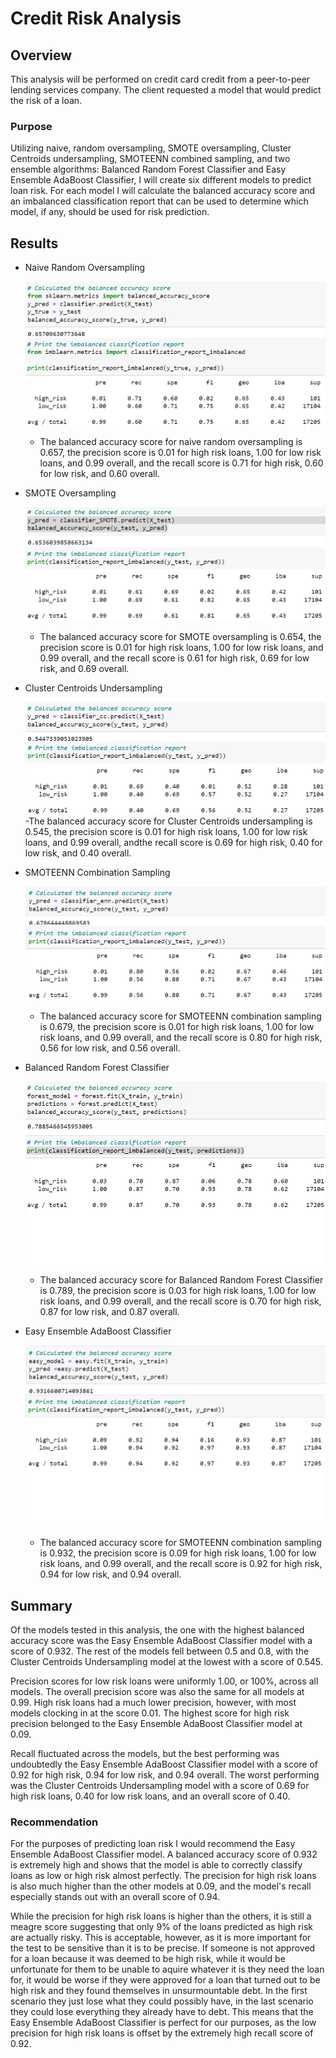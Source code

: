 # Credit Risk Analysis
## Overview
This analysis will be performed on credit card credit from a peer-to-peer lending services company. The client requested a model that would predict the risk of a loan.
### Purpose
Utilizing naive, random oversampling, SMOTE oversampling, Cluster Centroids undersampling, SMOTEENN combined sampling, and two ensemble algorithms: Balanced Random Forest Classifier and Easy Ensemble AdaBoost Classifier, I will create six different models to predict loan risk. For each model I will calculate the balanced accuracy score and an imbalanced classification report that can be used to determine which model, if any, should be used for risk prediction.
## Results
- Naive Random Oversampling

    ![Naive.png](https://github.com/Lavernus/Credit_Risk_Analysis/blob/main/Images/Naive.png)
    - The balanced accuracy score for naive random oversampling is 0.657, the precision score is 0.01 for high risk loans, 1.00 for low risk loans, and 0.99 overall, and the recall score is 0.71 for high risk, 0.60 for low risk, and 0.60 overall.
- SMOTE Oversampling

    ![SMOTE.png](https://github.com/Lavernus/Credit_Risk_Analysis/blob/main/Images/SMOTE.png)
    - The balanced accuracy score for SMOTE oversampling is 0.654, the precision score is 0.01 for high risk loans, 1.00 for low risk loans, and 0.99 overall, and the recall score is 0.61 for high risk, 0.69 for low risk, and 0.69 overall.
- Cluster Centroids Undersampling

    ![Under.png](https://github.com/Lavernus/Credit_Risk_Analysis/blob/main/Images/Under.png)
    -The balanced accuracy score for Cluster Centroids undersampling is 0.545, the precision score is 0.01 for high risk loans, 1.00 for low risk loans, and 0.99 overall, andthe recall score is 0.69 for high risk, 0.40 for low risk, and 0.40 overall.
- SMOTEENN Combination Sampling

    ![SMOTEENN.png](https://github.com/Lavernus/Credit_Risk_Analysis/blob/main/Images/SMOTEENN.png)
    - The balanced accuracy score for SMOTEENN combination sampling is 0.679, the precision score is 0.01 for high risk loans, 1.00 for low risk loans, and 0.99 overall, and the recall score is 0.80 for high risk, 0.56 for low risk, and 0.56 overall.
- Balanced Random Forest Classifier

    ![Forest.png](https://github.com/Lavernus/Credit_Risk_Analysis/blob/main/Images/Forest.png)
    - The balanced accuracy score for Balanced Random Forest Classifier is 0.789, the precision score is 0.03 for high risk loans, 1.00 for low risk loans, and 0.99 overall, and the recall score is 0.70 for high risk, 0.87 for low risk, and 0.87 overall.
- Easy Ensemble AdaBoost Classifier

    ![Easy.png](https://github.com/Lavernus/Credit_Risk_Analysis/blob/main/Images/Easy.png)
    - The balanced accuracy score for SMOTEENN combination sampling is 0.932, the precision score is 0.09 for high risk loans, 1.00 for low risk loans, and 0.99 overall, and the recall score is 0.92 for high risk, 0.94 for low risk, and 0.94 overall.
## Summary
Of the models tested in this analysis, the one with the highest balanced accuracy score was the Easy Ensemble AdaBoost Classifier model with a score of 0.932. The rest of the models fell between 0.5 and 0.8, with the Cluster Centroids Undersampling model at the lowest with a score of 0.545.

Precision scores for low risk loans were uniformly 1.00, or 100%, across all models. The overall precision score was also the same for all models at 0.99. High risk loans had a much lower precision, however, with most models clocking in at the score 0.01. The highest score for high risk precision belonged to the Easy Ensemble AdaBoost Classifier model at 0.09.

Recall fluctuated across the models, but the best performing was undoubtedly the Easy Ensemble AdaBoost Classifier model with a score of 0.92 for high risk, 0.94 for low risk, and 0.94 overall. The worst performing was the Cluster Centroids Undersampling model with a score of 0.69 for high risk loans, 0.40 for low risk loans, and an overall score of 0.40.

### Recommendation
For the purposes of predicting loan risk I would recommend the Easy Ensemble AdaBoost Classifier model. A balanced accuracy score of 0.932 is extremely high and shows that the model is able to correctly classify loans as low or high risk almost perfectly. The precision for high risk loans is also much higher than the other models at 0.09, and the model's recall especially stands out with an overall score of 0.94. 

While the precision for high risk loans is higher than the others, it is still a meagre score suggesting that only 9% of the loans predicted as high risk are actually risky. This is acceptable, however, as it is more important for the test to be sensitive than it is to be precise. If someone is not approved for a loan because it was deemed to be high risk, while it would be unfortunate for them to be unable to aquire whatever it is they need the loan for, it would be worse if they were approved for a loan that turned out to be high risk and they found themselves in unsurmountable debt. In the first scenario they just lose what they could possibly have, in the last scenario they could lose everything they already have to debt. This means that the Easy Ensemble AdaBoost Classifier is perfect for our purposes, as the low precision for high risk loans is offset by the extremely high recall score of 0.92. 